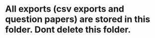 # All exports (csv exports and question papers) are stored in this folder. Dont delete this folder.
